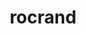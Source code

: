 ---
title: "rocrand"
layout: cache
categories: [package, develop-2024-01-14]
meta: {"versions": ["5.7.1"], "compilers": ["gcc@=11.4.0"], "oss": ["ubuntu20.04"], "platforms": ["linux"], "targets": ["x86_64_v3"], "stacks": ["e4s", "root"], "num_specs": 2, "num_specs_by_stack": {"e4s": 2, "root": 2}}
spec_details: [{"hash": "ad6fj7wxueaxoavxqmr3hmqtwz73wjfb", "compiler": "gcc@=11.4.0", "versions": ["5.7.1"], "os": "ubuntu20.04", "platform": "linux", "target": "x86_64_v3", "variants": ["amdgpu_target=auto", "build_system=cmake", "build_type=Release", "generator=make", "~hiprand", "~ipo"], "stacks": ["e4s", "root"], "size": "-", "tarball": "https://binaries.spack.io/releases/develop-2024-01-14/build_cache/linux-ubuntu20.04-x86_64_v3/gcc-11.4.0/rocrand-5.7.1/linux-ubuntu20.04-x86_64_v3-gcc-11.4.0-rocrand-5.7.1-ad6fj7wxueaxoavxqmr3hmqtwz73wjfb.spack"}, {"hash": "nnhwc43rchlhkxyd3qnfookwfgmpns3m", "compiler": "gcc@=11.4.0", "versions": ["5.7.1"], "os": "ubuntu20.04", "platform": "linux", "target": "x86_64_v3", "variants": ["amdgpu_target=auto", "build_system=cmake", "build_type=Release", "generator=make", "+hiprand", "~ipo"], "stacks": ["e4s", "root"], "size": "-", "tarball": "https://binaries.spack.io/releases/develop-2024-01-14/build_cache/linux-ubuntu20.04-x86_64_v3/gcc-11.4.0/rocrand-5.7.1/linux-ubuntu20.04-x86_64_v3-gcc-11.4.0-rocrand-5.7.1-nnhwc43rchlhkxyd3qnfookwfgmpns3m.spack"}]
---